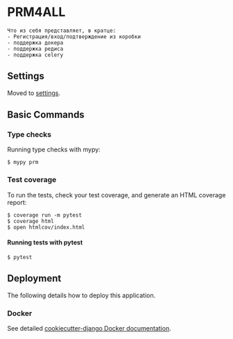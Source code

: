 # PRM4ALL

    Что из себя представляет, в кратце:
    - Регистрация/вход/подтверждение из коробки
    - поддержка докера
    - поддержка редиса
    - поддержка celery


## Settings

Moved to [settings](http://cookiecutter-django.readthedocs.io/en/latest/settings.html).

## Basic Commands

### Type checks

Running type checks with mypy:

    $ mypy prm

### Test coverage

To run the tests, check your test coverage, and generate an HTML coverage report:

    $ coverage run -m pytest
    $ coverage html
    $ open htmlcov/index.html

#### Running tests with pytest

    $ pytest

## Deployment

The following details how to deploy this application.

### Docker

See detailed [cookiecutter-django Docker documentation](http://cookiecutter-django.readthedocs.io/en/latest/deployment-with-docker.html).
